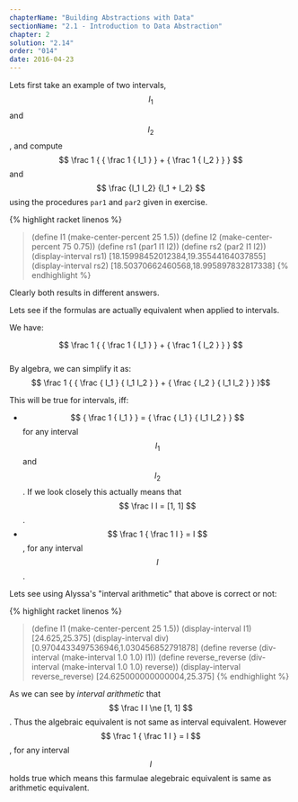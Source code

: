 ```yaml
---
chapterName: "Building Abstractions with Data"
sectionName: "2.1 - Introduction to Data Abstraction"
chapter: 2
solution: "2.14"
order: "014"
date: 2016-04-23
---
```


Lets first take an example of two intervals, $$ I_1 $$ and $$ I_2 $$, and compute $$ \frac 1 { { \frac 1 { I_1 } } + { \frac 1 { I_2 } } } $$
and $$ \frac {I_1 I_2} {I_1 + I_2} $$ using the procedures `par1` and `par2` given in exercise.  

{% highlight racket linenos %}
> (define I1 (make-center-percent 25 1.5))
> (define I2 (make-center-percent 75 0.75))
> (define rs1 (par1 I1 I2))
> (define rs2 (par2 I1 I2))
> (display-interval rs1)
[18.15998452012384,19.35544164037855]
> (display-interval rs2)
[18.50370662460568,18.995897832817338]
{% endhighlight %}

Clearly both results in different answers. 

Lets see if the formulas are actually equivalent when applied to intervals.

We have:

$$ \frac 1 { { \frac 1 { I_1 } } + { \frac 1 { I_2 } } } $$        
By algebra, we can simplify it as:     
$$ \frac 1 { { \frac { I_1 } { I_1 I_2 } } + { \frac { I_2 } { I_1 I_2 } } }$$        

This will be true for intervals, iff:

- $$ { \frac 1 { I_1 } } = { \frac { I_1 } { I_1 I_2 } } $$ for any interval $$ I_1 $$ and $$ I_2 $$. If we look closely this actually
     means that $$ \frac I I = [1, 1] $$.        
- $$ \frac 1 { \frac 1 I } = I $$, for any interval $$ I $$.      
   
Lets see using Alyssa's "interval arithmetic" that above is correct or not:

{% highlight racket linenos %}
> (define I1 (make-center-percent 25 1.5))
> (display-interval I1)
[24.625,25.375]
> (display-interval div)
[0.9704433497536946,1.030456852791878]
> (define reverse (div-interval (make-interval 1.0 1.0) I1))
> (define reverse_reverse (div-interval (make-interval 1.0 1.0) reverse))
> (display-interval reverse_reverse)
[24.625000000000004,25.375]
{% endhighlight %}

As we can see by *interval arithmetic* that $$ \frac I I \ne [1, 1] $$. Thus the algebraic equivalent is not same as interval equivalent.
However $$ \frac 1 { \frac 1 I } = I $$, for any interval $$ I $$ holds true which means this farmulae alegebraic equivalent is same as
arithmetic equivalent.


